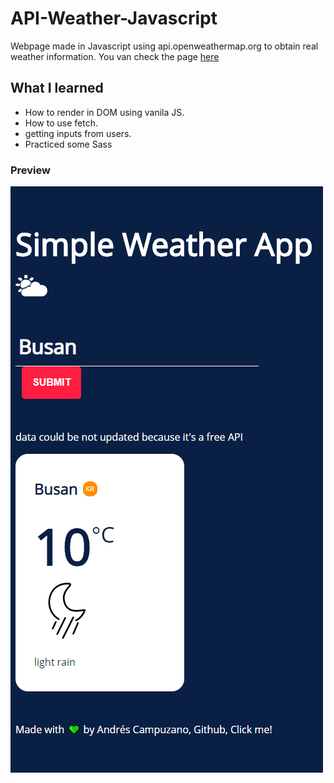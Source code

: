 # API-Weather-Javascript

Webpage made in Javascript using api.openweathermap.org to obtain real weather information. You van check the page [here](https://andrescampuzano.github.io/API-Weather-Javascript/)

## What I learned

-   How to render in DOM using vanila JS.
-   How to use fetch.
-   getting inputs from users.
-   Practiced some Sass

### Preview

![Preview image](https://raw.githubusercontent.com/AndresCampuzano/API-Weather-Javascript/master/sc01.png)
